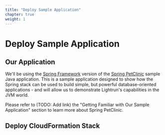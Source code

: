 ```yaml
---
title: "Deploy Sample Application"
chapter: true
weight: 1
---
```


# Deploy Sample Application

## Our Application
We'll be using the [Spring Framework](https://github.com/spring-petclinic/spring-framework-petclinic) version of the [Spring PetClinic](https://spring-petclinic.github.io/) sample Java application. This is a sample application designed to show how the Spring stack can be used to build simple, but powerful database-oriented applications - and will allow us to demonstrate Lightrun's capabilities in the JVM world.

Please refer to (TODO: Add link) the "Getting Familiar with Our Sample Application" section to learn more about Spring PetClinic.

## Deploy CloudFormation Stack